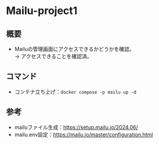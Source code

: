 # Mailu-project1

## 概要
- Mailuの管理画面にアクセスできるかどうかを確認。<br>
→ アクセスできることを確認済。

## コマンド
- コンテナ立ち上げ：```docker compose -p mailu up -d```

## 参考
- mailuファイル生成：https://setup.mailu.io/2024.06/
- mailu.env設定：https://mailu.io/master/configuration.html 
